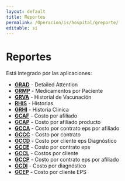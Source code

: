 ```yaml
---
layout: default
title: Reportes
permalink: /Operacion/is/hospital/greporte/
editable: si
---
```


# Reportes

Está integrado por las aplicaciones:

* [**GRAD**](http://docs.oasiscom.com/Operacion/is/hospital/greporte/grad) - Detailed Attention
* [**GRMP**](http://docs.oasiscom.com/Operacion/is/hospital/greporte/grmp) - Medicamentos por Paciente
* [**GRVA**](http://docs.oasiscom.com/Operacion/is/hospital/greporte/grva) - Historial de Vacunación
* [**RHIS**](http://docs.oasiscom.com/Operacion/is/hospital/greporte/rhis) - Historias
* [**GRHI**](http://docs.oasiscom.com/Operacion/is/hospital/greporte/grhi) - Historia Clinica  
* [**GCAF**](http://docs.oasiscom.com/Operacion/is/hospital/greporte/gcaf) - Costo por afiliado   
* [**GCAP**](http://docs.oasiscom.com/Operacion/is/hospital/greporte/gcap) - Costo por afiliado producto  
* [**GCCA**](http://docs.oasiscom.com/Operacion/is/hospital/greporte/gcca) - Costo por contrato eps por afiliado  
* [**GCCC**](http://docs.oasiscom.com/Operacion/is/hospital/greporte/gccc) - Costo por contrato  
* [**GCCD**](http://docs.oasiscom.com/Operacion/is/hospital/greporte/gccd) - Costo por cliente eps Diagnóstico  
* [**GCCE**](http://docs.oasiscom.com/Operacion/is/hospital/greporte/gcce) - Costo por contrato eps  
* [**GCCL**](http://docs.oasiscom.com/Operacion/is/hospital/greporte/gccl) - Costos por cliente  
* [**GCCP**](http://docs.oasiscom.com/Operacion/is/hospital/greporte/gccp) - Costo por contrato eps por afiliado  
* [**GCDI**](http://docs.oasiscom.com/Operacion/is/hospital/greporte/gcdi) - Costo por diagnóstico  
* [**GCEP**](http://docs.oasiscom.com/Operacion/is/hospital/greporte/gcep) - Costo por cliente EPS  
  





 


